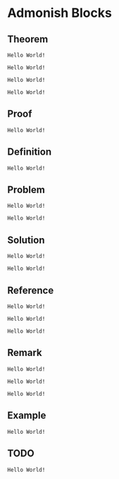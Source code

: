 # Admonish Blocks

## Theorem

```admonish theorem
Hello World!
```

```admonish lemma
Hello World!
```

```admonish proposition
Hello World!
```

```admonish corollary
Hello World!
```

## Proof

```admonish proof
Hello World!
```

## Definition

```admonish definition
Hello World!
```

## Problem

```admonish problem
Hello World!
```

```admonish question
Hello World!
```

## Solution

```admonish solution
Hello World!
```

```admonish answer
Hello World!
```

## Reference

```admonish reference
Hello World!
```

```admonish textbook
Hello World!
```

```admonish resource
Hello World!
```

## Remark

```admonish remark
Hello World!
```

```admonish comment
Hello World!
```

```admonish opinion
Hello World!
```

## Example

```admonish example
Hello World!
```

## TODO
```admonish todo title="TODO"
Hello World!
```
